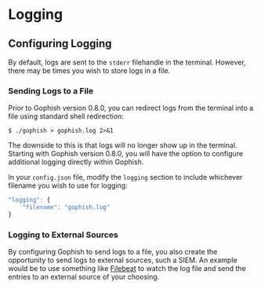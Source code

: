 # Logging

## Configuring Logging

By default, logs are sent to the `stderr` filehandle in the terminal. However, there may be times you wish to store logs in a file.

### Sending Logs to a File

Prior to Gophish version 0.8.0, you can redirect logs from the terminal into a file using standard shell redirection:

```text
$ ./gophish > gophish.log 2>&1
```

The downside to this is that logs will no longer show up in the terminal. Starting with Gophish version 0.8.0, you will have the option to configure additional logging directly within Gophish.

In your `config.json` file, modify the `logging` section to include whichever filename you wish to use for logging:

```javascript
"logging": {
	"filename": "gophish.log"
}
```

### Logging to External Sources

By configuring Gophish to send logs to a file, you also create the opportunity to send logs to external sources, such a SIEM. An example would be to use something like [Filebeat](https://www.elastic.co/products/beats/filebeat) to watch the log file and send the entries to an external source of your choosing.


